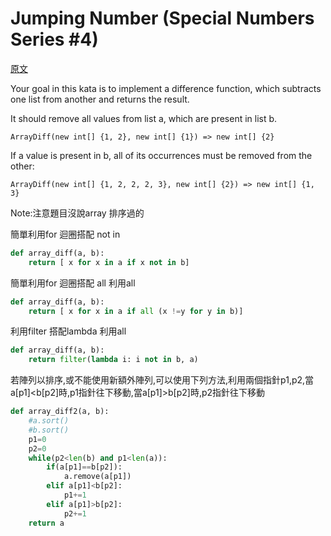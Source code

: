 # Jumping Number (Special Numbers Series #4)

<a href="https://www.codewars.com/kata/523f5d21c841566fde000009">原文</a>


Your goal in this kata is to implement a difference function, which subtracts one list from another and returns the result.</br>

It should remove all values from list a, which are present in list b.</br>
```
ArrayDiff(new int[] {1, 2}, new int[] {1}) => new int[] {2}
```
If a value is present in b, all of its occurrences must be removed from the other:

```
ArrayDiff(new int[] {1, 2, 2, 2, 3}, new int[] {2}) => new int[] {1, 3}
```

Note:注意題目沒說array 排序過的

<sol> 簡單利用for 迴圈搭配 not in 

``` python
def array_diff(a, b):
    return [ x for x in a if x not in b]
```

<sol> 簡單利用for 迴圈搭配 all
利用all
``` python
def array_diff(a, b):
    return [ x for x in a if all (x !=y for y in b)]
```

<sol> 利用filter 搭配lambda
利用all
``` python
def array_diff(a, b):
    return filter(lambda i: i not in b, a)
```

<sol> 若陣列以排序,或不能使用新額外陣列,可以使用下列方法,利用兩個指針p1,p2,當a[p1]<b[p2]時,p1指針往下移動,當a[p1]>b[p2]時,p2指針往下移動

``` python
def array_diff2(a, b):
    #a.sort()
    #b.sort()
    p1=0
    p2=0
    while(p2<len(b) and p1<len(a)):
        if(a[p1]==b[p2]):
            a.remove(a[p1])
        elif a[p1]<b[p2]:
            p1+=1
        elif a[p1]>b[p2]:
            p2+=1
    return a  
``` 











